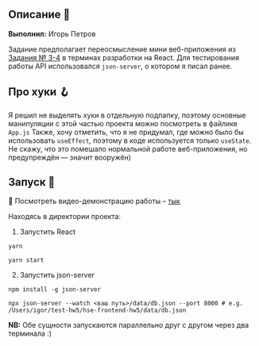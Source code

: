 ## Описание 📝

**Выполнил:** Игорь Петров

Задание предполагает переосмысление мини веб-приложения из [Задания № 3-4](https://github.com/simplyigor/hse-frontend-hw3) в терминах разработки на React. Для тестирования работы API использовался `json-server`, о котором я писал ранее. 

## Про хуки 🪝

Я решил не выделять хуки в отдельную подпапку, поэтому основные манипуляции с этой частью проекта можно посмотреть в файлике `App.js` Также, хочу отметить, что я не придумал, где можно было бы использовать `useEffect`, поэтому в коде используется только `useState`. Не скажу, что это помешало нормальной работе веб-приложения, но предупреждён — значит вооружён)

## Запуск 🤖

📸 Посмотреть видео-демонстрацию работы – [тык](https://drive.google.com/file/d/1M6ZtBwyeb87pY48WKd1a3G6JNNXYWkyd/view?usp=sharing) 

Находясь в директории проекта:

1. Запустить React

```
yarn
```
```
yarn start
```
2. Запустить json-server

```
npm install -g json-server
```
```
npx json-server --watch <ваш путь>/data/db.json --port 8000 # e.g. /Users/igor/test-hw5/hse-frontend-hw5/data/db.json
```

**NB:** Обе сущности запускаются параллельно друг с другом через два терминала :)
